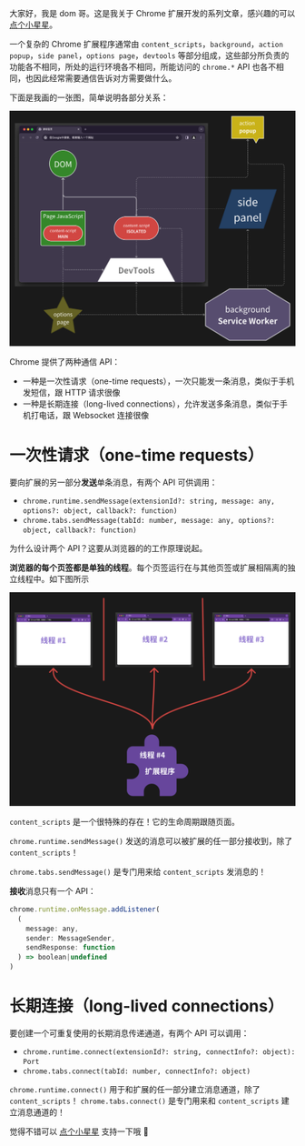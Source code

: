 <!-- 
Chrome扩展开发中的消息传递

 -->
<!-- 参考 [Message passing](https://developer.chrome.com/docs/extensions/develop/concepts/messaging) -->
大家好，我是 dom 哥。这是我关于 Chrome 扩展开发的系列文章，感兴趣的可以 [点个小星星](https://github.com/dom-bro/chrome-extension-development)。

一个复杂的 Chrome 扩展程序通常由 `content_scripts`，`background`，`action popup`，`side panel`，`options page`，`devtools` 等部分组成，这些部分所负责的功能各不相同，所处的运行环境各不相同，所能访问的 `chrome.*` API 也各不相同，也因此经常需要通信告诉对方需要做什么。

下面是我画的一张图，简单说明各部分关系：

![](chrome-extension.png)

Chrome 提供了两种通信 API：
- 一种是一次性请求（one-time requests），一次只能发一条消息，类似于手机发短信，跟 HTTP 请求很像
- 一种是长期连接（long-lived connections），允许发送多条消息，类似于手机打电话，跟 Websocket 连接很像

# 一次性请求（one-time requests）

要向扩展的另一部分**发送**单条消息，有两个 API 可供调用：

- `chrome.runtime.sendMessage(extensionId?: string, message: any, options?: object, callback?: function)`
- `chrome.tabs.sendMessage(tabId: number, message: any, options?: object, callback?: function)`

为什么设计两个 API？这要从浏览器的的工作原理说起。

**浏览器的每个页签都是单独的线程**。每个页签运行在与其他页签或扩展相隔离的独立线程中。如下图所示
<!-- 参考 [Extension concepts and architecture](https://learn.microsoft.com/en-us/microsoft-edge/extensions-chromium/getting-started/) -->

![](tab-threads.png)

`content_scripts` 是一个很特殊的存在！它的生命周期跟随页面。

`chrome.runtime.sendMessage()` 发送的消息可以被扩展的任一部分接收到，除了 `content_scripts`！

`chrome.tabs.sendMessage()` 是专门用来给 `content_scripts` 发消息的！

**接收**消息只有一个 API：
```js
chrome.runtime.onMessage.addListener(
  (
    message: any,
    sender: MessageSender,
    sendResponse: function
  ) => boolean|undefined
)
```

# 长期连接（long-lived connections）

要创建一个可重复使用的长期消息传递通道，有两个 API 可以调用：

- `chrome.runtime.connect(extensionId?: string, connectInfo?: object): Port`
- `chrome.tabs.connect(tabId: number, connectInfo?: object)`

`chrome.runtime.connect()` 用于和扩展的任一部分建立消息通道，除了 `content_scripts`！
`chrome.tabs.connect()` 是专门用来和 `content_scripts` 建立消息通道的！


觉得不错可以 [点个小星星](https://github.com/dom-bro/chrome-extension-development) 支持一下哦 🌹
